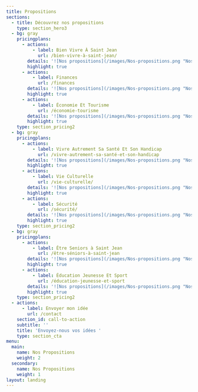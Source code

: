 ```yaml
---
title: Propositions
sections:
  - title: Découvrez nos propositions
    type: section_hero3
  - bg: gray
    pricingplans:
      - actions:
          - label: Bien Vivre À Saint Jean
            url: /bien-vivre-à-saint-jean/
        details: '![Nos propositions](/images/Nos-propositions.png "Nos propositions")'
        highlight: true
      - actions:
          - label: Finances
            url: /finances
        details: '![Nos propositions](/images/Nos-propositions.png "Nos propositions")'
        highlight: true
      - actions:
          - label: Économie Et Tourisme
            url: /économie-tourisme
        details: '![Nos propositions](/images/Nos-propositions.png "Nos propositions")'
        highlight: true
    type: section_pricing2
  - bg: gray
    pricingplans:
      - actions:
          - label: Vivre Autrement Sa Santé Et Son Handicap
            url: /vivre-autrement-sa-santé-et-son-handicap
        details: '![Nos propositions](/images/Nos-propositions.png "Nos propositions")'
        highlight: true
      - actions:
          - label: Vie Culturelle
            url: /vie-culturelle/
        details: '![Nos propositions](/images/Nos-propositions.png "Nos propositions")'
        highlight: true
      - actions:
          - label: Sécurité
            url: /sécurité/
        details: '![Nos propositions](/images/Nos-propositions.png "Nos propositions")'
        highlight: true
    type: section_pricing2
  - bg: gray
    pricingplans:
      - actions:
          - label: Être Seniors à Saint Jean
            url: /être-séniors-à-saint-jean
        details: '![Nos propositions](/images/Nos-propositions.png "Nos propositions")'
        highlight: true
      - actions:
          - label: Éducation Jeunesse Et Sport
            url: /éducation-jeunesse-et-sport
        details: '![Nos propositions](/images/Nos-propositions.png "Nos propositions")'
        highlight: true
    type: section_pricing2
  - actions:
      - label: Envoyer mon idée
        url: /contact
    section_id: call-to-action
    subtitle: ''
    title: 'Envoyez-nous vos idées '
    type: section_cta
menu:
  main:
    name: Nos Propositions
    weight: 2
  secondary:
    name: Nos Propositions
    weight: 1
layout: landing
---
```

